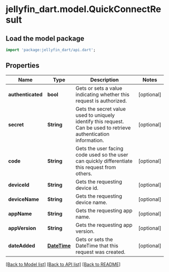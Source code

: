 # jellyfin_dart.model.QuickConnectResult

## Load the model package
```dart
import 'package:jellyfin_dart/api.dart';
```

## Properties
Name | Type | Description | Notes
------------ | ------------- | ------------- | -------------
**authenticated** | **bool** | Gets or sets a value indicating whether this request is authorized. | [optional] 
**secret** | **String** | Gets the secret value used to uniquely identify this request. Can be used to retrieve authentication information. | [optional] 
**code** | **String** | Gets the user facing code used so the user can quickly differentiate this request from others. | [optional] 
**deviceId** | **String** | Gets the requesting device id. | [optional] 
**deviceName** | **String** | Gets the requesting device name. | [optional] 
**appName** | **String** | Gets the requesting app name. | [optional] 
**appVersion** | **String** | Gets the requesting app version. | [optional] 
**dateAdded** | [**DateTime**](DateTime.md) | Gets or sets the DateTime that this request was created. | [optional] 

[[Back to Model list]](../README.md#documentation-for-models) [[Back to API list]](../README.md#documentation-for-api-endpoints) [[Back to README]](../README.md)


